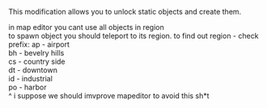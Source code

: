 This modification allows you to unlock static objects and create them.

in map editor you cant use all objects in region  
to spawn object you should teleport to its region. to find out region - check prefix:
ap - airport  
bh - bevelry hills  
cs - country side  
dt - downtown  
id - industrial  
po - harbor  
^ i suppose we should imvprove mapeditor to avoid this sh*t
